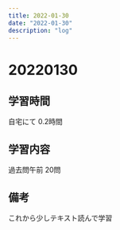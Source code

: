 ```yaml
---
title: 2022-01-30
date: "2022-01-30"
description: "log"
---
```


# 20220130

## 学習時間
自宅にて
0.2時間

## 学習内容
過去問午前
20問
## 備考
これから少しテキスト読んで学習